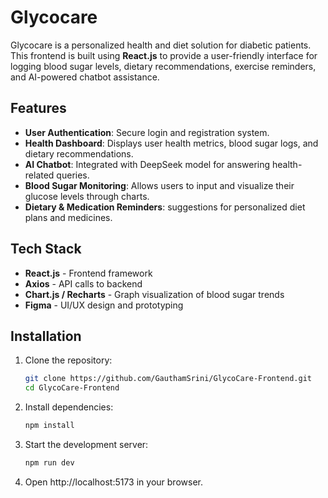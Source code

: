 # Glycocare

Glycocare is a personalized health and diet solution for diabetic patients. This frontend is built using **React.js** to provide a user-friendly interface for logging blood sugar levels, dietary recommendations, exercise reminders, and AI-powered chatbot assistance.

## Features

- **User Authentication**: Secure login and registration system.
- **Health Dashboard**: Displays user health metrics, blood sugar logs, and dietary recommendations.
- **AI Chatbot**: Integrated with DeepSeek model for answering health-related queries.
- **Blood Sugar Monitoring**: Allows users to input and visualize their glucose levels through charts.
- **Dietary & Medication Reminders**: suggestions for personalized diet plans and medicines.

## Tech Stack

- **React.js** - Frontend framework
- **Axios** - API calls to backend
- **Chart.js / Recharts** - Graph visualization of blood sugar trends
- **Figma** - UI/UX design and prototyping

## Installation

1. Clone the repository:
   ```sh
   git clone https://github.com/GauthamSrini/GlycoCare-Frontend.git
   cd GlycoCare-Frontend

2. Install dependencies:
   ```sh
   npm install
3. Start the development server:
   ```sh
   npm run dev
4. Open http://localhost:5173 in your browser.


